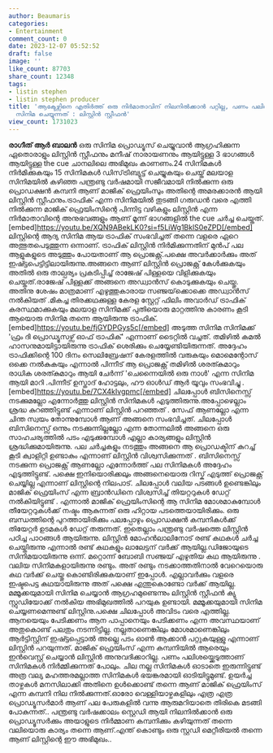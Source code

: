 ```yaml
---
author: Beaumaris
categories:
- Entertainment
comment_count: 0
date: 2023-12-07 05:52:52
draft: false
image: ''
like_count: 87703
share_count: 12348
tags:
- listin stephen
- listin stephen producer
title: 'ആക്ടേഴ്സിനെ എതിർത്ത് ഒരു നിർമാതാവിന് നിലനിൽക്കാൻ പറ്റില്ല, പണം പലിശയ്ക്കെടുത്താണ്
  സിനിമ ചെയ്യുന്നത് : ലിസ്റ്റിൻ സ്റ്റീഫൻ'
view_count: 1731023
---
```


**രാഗീത് ആർ ബാലൻ** ഒരു സിനിമ പ്രൊഡ്യൂസ് ചെയ്യുവാൻ ആഗ്രഹിക്കുന്ന ഏതൊരാളും ലിസ്റ്റിൻ സ്റ്റീഫനും മനീഷ് നാരായണനും ആയിട്ടുള്ള 3 ഭാഗങ്ങൾ ആയിട്ടുള്ള the cue ചാനലിലെ അഭിമുഖം കാണണം.24 സിനിമകൾ നിർമിക്കുകയും 15 സിനിമകൾ ഡിസ്‌ട്രിബ്യുട്ട് ചെയ്യുകയും ചെയ്ത് മലയാള സിനിമയിൽ കഴിഞ്ഞ പന്ത്രണ്ടു വർഷമായി സജീവമായി നിൽക്കുന്ന ഒരു പ്രൊഡക്ഷൻ കമ്പനി ആണ് മാജിക്‌ ഫ്രെയിംസും അതിന്റെ അമരക്കാരൻ ആയി ലിസ്റ്റിൻ സ്റ്റീഫനും.ട്രാഫിക് എന്ന സിനിമയിൽ തുടങ്ങി ഗരുഡൻ വരെ എത്തി നിൽക്കുന്ന മാജിക്‌ ഫ്രെയിംസിന്റെ പിന്നിട്ട വഴികളും ലിസ്റ്റിൻ എന്ന നിർമാതാവിന്റെ അനുഭവങ്ങളും ആണ് മൂന്ന് ഭാഗങ്ങളിൽ the cue ചർച്ച ചെയ്തത്. [embed]https://youtu.be/XQN9ABekLK0?si=f5LiWg1BklS0eZPD[/embed] ലിസ്റ്റിന്റെ ആദ്യ സിനിമ ആയ ട്രാഫിക് സംഭവിച്ചത് തന്നെ വളരെ ഏറെ അത്ഭുതപെടുത്തുന്ന ഒന്നാണ്. ട്രാഫിക് ലിസ്റ്റിൻ നിർമിക്കുന്നതിന് മുൻപ് പല ആളുകളുടെ അടുത്തും പോയതാണ് ആ പ്രൊജക്റ്റ്‌.പക്ഷെ അവർക്കാർക്കും അത് ഇഷ്ട്ടപെട്ടിട്ടിലായിരുന്നു.അങ്ങനെ ആണ് ലിസ്റ്റിൻ പ്രൊജക്റ്റ്‌ കേൾക്കുകയും അതിൽ ഒരു താല്പര്യം പ്രകടിപ്പിച്ച് രാജേഷ് പിള്ളയെ വിളിക്കുകയും ചെയ്തത്.രാജേഷ് പിള്ളക്ക് അങ്ങനെ അഡ്വാൻസ് കൊടുക്കുകയും ചെയ്തു. അതിനു ശേഷം മാത്രമാണ് എഴുത്തുകാരായ സഞ്ജയ്‌ക്കൊക്കെ അഡ്വാൻസ് നൽകിയത് .മികച്ച തിരക്കഥക്കുള്ള കേരള സ്റ്റേറ്റ് ഫിലിം അവാർഡ്‌ ട്രാഫിക് കരസ്ഥമാക്കുകയും മലയാള സിനിമക്ക് പുതിയൊരു മാറ്റത്തിനു കാരണം കൂടി ആയൊരു സിനിമ തന്നെ ആയിരുന്നു ട്രാഫിക്. [embed]https://youtu.be/fjGYDPGys5c[/embed] അടുത്ത സിനിമ സിനിമക്ക് 'ഫ്രം ദി പ്രൊഡ്യൂസഴ്സ് ഓഫ് ട്രാഫിക്' എന്നാണ് ടൈറ്റിൽ വച്ചത്. തമിഴിൽ കമൽ ഹാസനുമായിട്ടായിരുന്നു ട്രാഫിക് ശെരിക്കും ചെയ്യേണ്ടിയിരുന്നത്. അദ്ദേഹം ട്രാഫിക്കിന്റെ 100 ദിനം സെലിബ്രേഷന് കേരളത്തിൽ വരുകയും മൊമെന്റോസ് ഒക്കെ നൽകുകയും എന്നാൽ പിന്നീട് ആ പ്രൊജക്റ്റ് തമിഴിൽ ശരത്കുമാറും രാധിക ശരത്കുമാറും ആയി ചേർന്ന് 'ചെന്നൈയിൽ ഒരു നാൾ' എന്ന സിനിമ ആയി മാറി .പിന്നീട് ഉസ്താദ് ഹോട്ടലും, ഹൗ ഓൾഡ് ആർ യൂവും സംഭവിച്ചു . [embed]https://youtu.be/7CX4kIvgpmc[/embed] ചിലപ്പോൾ ബിസിനെസ്സ് നടക്കുമല്ലോ എന്നോർത്തു ലിസ്റ്റിൻ സിനിമകൾ എടുത്തിരുന്നു.അപ്പോഴെല്ലാം ശ്രദ്ധ കുറഞ്ഞിട്ടുണ്ട് എന്നാണ് ലിസ്റ്റിൻ പറഞ്ഞത് . സേഫ് ആണല്ലോ എന്ന ചിന്ത സ്വയം തോന്നുമ്പോൾ ആണ് അങ്ങനെ സംഭവിച്ചത്. ചിലപ്പോൾ ബിസിനെസ്സ് ഒന്നും നടക്കുന്നില്ലല്ലോ എന്ന തോന്നലിൽ അങ്ങനെ ഒരു സാഹചര്യത്തിൽ പടം എടുക്കുമ്പോൾ എല്ലാ കാര്യങ്ങളും ലിസ്റ്റിൻ ശ്രദ്ധിക്കുമായിരുന്നു. പല ചർച്ചകളും നടത്തും അങ്ങനെ ആ പ്രൊഡക്ടിന് കുറച്ച് കൂടി ക്വാളിറ്റി ഉണ്ടാകും എന്നാണ് ലിസ്റ്റിൻ വിശ്വസിക്കുന്നത് . ബിസിനെസ്സ് നടക്കുന്ന പ്രൊജക്റ്റ് ആണല്ലോ എന്നോർത്ത് പല സിനിമകൾ അദ്ദേഹം എടുത്തിട്ടുണ്ട്. പക്ഷെ ഇനിയൊരിക്കലും അങ്ങനെയൊരു റിസ്ക് എടുത്ത് പ്രൊജക്റ്റ് ചെയ്യില്ല എന്നാണ് ലിസ്റ്റിന്റെ നിലപാട്. ചിലപ്പോൾ വലിയ പടങ്ങൾ ഉണ്ടെങ്കിലും മാജിക്‌ ഫ്രെയിംസ് എന്ന ബ്രാൻഡിനെ വിശ്വസിച്ച് തിയറ്ററുകൾ ഡേറ്റ് നൽകിയിട്ടുണ്ട് . എന്നാൽ മാജിക്‌ ഫ്രെയിംസിന്റെ ആ സിനിമ മോശമാകുമ്പോൾ തീയേറ്ററുകൾക്ക് നഷ്ടം ആകുന്നത് ഒരു ഹിറ്റായ പടത്തെയായിരിക്കും. ഒരു ബന്ധത്തിന്റെ പുറത്തായിരിക്കും പലപ്പോഴും പ്രൊഡക്ഷൻ കമ്പനികൾക്ക് തിയേറ്റർ ഉടമകൾ ഡേറ്റ് തരുന്നത്. ഇതെല്ലാം പന്ത്രണ്ടു വർഷത്തെ ലിസ്റ്റിൻ പഠിച്ച പാഠങ്ങൾ ആയിരുന്നു. ലിസ്റ്റിൻ മോഹൻലാലിനോട് രണ്ട് കഥകൾ ചർച്ച ചെയ്തിരുന്നു എന്നാൽ രണ്ട് കഥകളും ലാലേട്ടന് വർക്ക് ആയില്ല.ഡിജോയുടെ സിനിമയായിരുന്നു ഒന്ന്. മറ്റൊന്ന് ബോബി സഞ്ജയ് എഴുതിയ കഥ ആയിരുന്നു . വലിയ സിനിമകളായിരുന്നു രണ്ടും. അത് രണ്ടും നടക്കാത്തതിനാൽ വേറെയൊരു കഥ വർക്ക് ചെയ്തു കൊണ്ടിരിക്കുകയാണ് ഇപ്പോൾ. എല്ലാവർക്കും വളരെ ഇഷ്ടപെട്ട കഥയായിരുന്നു അത് പക്ഷെ എന്തുകൊണ്ടോ വർക്ക് ആയില്ല. മമ്മൂക്കയുമായി സിനിമ ചെയ്യാൻ ആഗ്രഹമുണ്ടെന്നും ലിസ്റ്റിൻ സ്റ്റീഫൻ ക്യു സ്റ്റുഡിയോക്ക് നൽകിയ അഭിമുഖത്തിൽ പറയുക ഉണ്ടായി. മമ്മൂക്കയുമായി സിനിമ ചെയ്യണമെന്നുണ്ട് ലിസ്റ്റിനു.പക്ഷെ ചിലപ്പോൾ അവിടം വരെ എത്തില്ല. ആനയെയും പേടിക്കണം ആന പാപ്പാനെയും പേടിക്കണം എന്ന അവസ്ഥയാണ് അതുകൊണ്ട് പലതും നടന്നിട്ടില്ല. നല്ലതാണെങ്കിലും മോശമാണെങ്കിലും ആർട്ടിസ്റ്റിന് ഇഷ്ട്ടപ്പെട്ടാൽ അല്ലെ പടം ഓൺ ആക്കാൻ പറ്റുകയുള്ളു എന്നാണ് ലിസ്റ്റിൻ പറയുന്നത്. മാജിക്‌ ഫ്രെയിംസ് എന്ന കമ്പനിയിൽ ആരെയും ഇൻവെസ്റ്റ് ചെയ്യാൻ ലിസ്റ്റിൻ അനുവദിക്കാറില്ല. പണം പലിശയ്ക്കെടുത്താണ് സിനിമകൾ നിർമ്മിക്കുന്നത് പോലും. ചില നല്ല സിനിമകൾ ഓടാതെ ഇരുന്നിട്ടുണ്ട് അത്ര വല്യ മഹത്തരമല്ലാത്ത സിനിമകൾ ഭയങ്കരമായി ഓടിയിട്ടുമുണ്ട്. ഉയർച്ച താഴ്ചകൾ മനസിലാക്കി അതിനെ ഉൾക്കൊണ്ട്‌ തന്നെ ആണ് മാജിക്‌ ഫ്രെയിംസ് എന്ന കമ്പനി നില നിൽക്കുന്നത്.ഓരോ വെള്ളിയാഴ്ചകളിലും എത്ര എത്ര പ്രൊഡ്യൂസർമാർ ആണ് പല പേരുകളിൽ വന്നു ആരുമറിയാതെ തിരികെ മടങ്ങി പോകുന്നത്.. പന്ത്രണ്ടു വർഷക്കാലം സ്റ്റെഡി ആയി നിലനിൽക്കാൻ ഒരു പ്രൊഡ്യൂസർക്കും അയാളുടെ നിർമ്മാണ കമ്പനിക്കും കഴിയുന്നത് തന്നെ വലിയൊരു കാര്യം തന്നെ ആണ്.എന്ത് കൊണ്ടും ഒരു സ്റ്റഡി മെറ്റീരിയൽ തന്നെ ആണ് ലിസ്റ്റിന്റെ ഈ അഭിമുഖം..